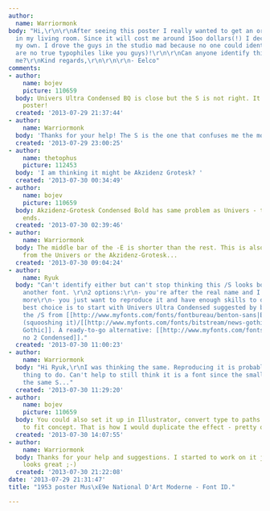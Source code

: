 ```yaml
---
author:
  name: Warriormonk
body: "Hi,\r\n\r\nAfter seeing this poster I really wanted to get an original for
  in my living room. Since it will cost me around 15oo dollars(!) I decided to make
  my own. I drove the guys in the studio mad because no one could identify it (they
  are no true typophiles like you guys)!\r\n\r\nCan anyone identify this font for
  me?\r\nKind regards,\r\n\r\n\r\n- Eelco"
comments:
- author:
    name: bojev
    picture: 110659
  body: Univers Ultra Condensed BQ is close but the S is not right. It is a great
    poster!
  created: '2013-07-29 21:37:44'
- author:
    name: Warriormonk
  body: 'Thanks for your help! The S is the one that confuses me the most. '
  created: '2013-07-29 23:00:25'
- author:
    name: thetophus
    picture: 112453
  body: 'I am thinking it might be Akzidenz Grotesk? '
  created: '2013-07-30 00:34:49'
- author:
    name: bojev
    picture: 110659
  body: Akzidenz-Grotesk Condensed Bold has same problem as Univers - the S has horizontal
    ends.
  created: '2013-07-30 02:39:46'
- author:
    name: Warriormonk
  body: The middle bar of the -E is shorter than the rest. This is also different
    from the Univers or the Akzidenz-Grotesk...
  created: '2013-07-30 09:04:24'
- author:
    name: Ryuk
  body: "Can't identify either but can't stop thinking this /S looks borrowed from
    another font. \r\n2 options:\r\n- you're after the real name and I can't help
    more\r\n- you just want to reproduce it and have enough skills to do it so your
    best choice is to start with Univers Ultra Condensed suggested by bojev, borrow
    the /S from [[http://www.myfonts.com/fonts/fontbureau/benton-sans|Benton Sans]]/[[http://www.myfonts.com/search/futura|Futura]]
    (squooshing it)/[[http://www.myfonts.com/fonts/bitstream/news-gothic|News Gothic]]/[[http://www.myfonts.com/fonts/linotype/trade-gothic|Trade
    Gothic]]. A ready-to-go alternative: [[http://www.myfonts.com/fonts/dunwich/lorimer-no-2-condensed|Lorimer
    no 2 Condensed]]."
  created: '2013-07-30 11:00:23'
- author:
    name: Warriormonk
  body: "Hi Ryuk,\r\nI was thinking the same. Reproducing it is probably the best
    thing to do. Can't help to still think it is a font since the smaller lines have
    the same S..."
  created: '2013-07-30 11:29:20'
- author:
    name: bojev
    picture: 110659
  body: You could also set it up in Illustrator, convert type to paths and edit points
    to fit concept. That is how I would duplicate the effect - pretty quick really.
  created: '2013-07-30 14:07:55'
- author:
    name: Warriormonk
  body: Thanks for your help and suggestions. I started to work on it just now. Already
    looks great ;-)
  created: '2013-07-30 21:22:08'
date: '2013-07-29 21:31:47'
title: "1953 poster Mus\xE9e National D'Art Moderne - Font ID."

---
```


